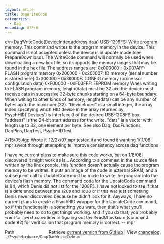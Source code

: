 ```yaml
---
layout: mfile
title: DaqWriteCode
categories:
  - Daq
encoding: UTF-8
---
```


err=DaqWriteCode\(DeviceIndex,address,data\)
USB-1208FS: Write program memory. This command writes to the program
memory in the device.  This command is not accepted unless the device is
in update mode \(see PrepareDownload\).  The WriteCode command will
normally be used when downloading a new hex file, so it supports the
memory ranges that may be found in the hex file.
The address ranges are:
0x000000 - 0x007AFF: FLASH program memory
0x200000 - 0x200007: ID memory \(serial number is stored here\)
0x300000 - 0x30000F: CONFIG memory \(processor configuration data\)
0xF00000 - 0xF03FFF: EEPROM memory
When writing to FLASH program memory, length\(data\) must be 32 and the
device must receive data in successive 32-byte chunks starting on a
64-byte boundary. When writing to other kinds of memory, length\(data\) can
be any number of bytes up to the maximum \(32\).
"DeviceIndex" is a small integer, the array index specifying which HID
      device in the array returned by PsychHID\('Devices'\) is interface 0
      of the desired USB-1208FS box.
"address" is the 24-bit start address for the write.
"data" is a vector with length up to 32, one element per byte.
See also Daq, DaqFunctions, DaqPins, DaqTest, PsychHIDTest.

4/15/05 dgp Wrote it.
12/2x/07  mpr tested it and found it wanting
1/11/08   mpr   swept through attempting to improve consistency across
                  daq functions

I have no current plans to make sure this code works, but on 1/8/08 I
discovered it might work as is...  According to a comment in the source files
written by the linux people, this function doesn't actually cause the program
memory to be written.  It puts an image of the code in external SRAM, and a
subsequent call to UpdateCode must be made to write the program into the
device's flash memory.  The command code for the UpdateCode command is 84,
which Denis did not list for the 1208FS.  I have not looked to see if that is
a difference between the 1208 and 1608 or if this was just something Denis
never discovered because he didn't look for it.  Anyways, I have no current
plans to create a PsychHID wrapper for the UpdateCode command, so if this
functionality is something you want, then that's what you'll probably need to
do to get things working.  And if you do that, you probably want to invest
some time in figuring out the ReadChecksum \(command code 82\) for verification
that program memory is correct. -- mpr


<div class="code_header" style="text-align:right;">
  <span style="float:left;">Path&nbsp;&nbsp;</span> <span class="counter">Retrieve <a href=
  "https://raw.github.com/Psychtoolbox-3/Psychtoolbox-3/beta/./PsychHardware/Daq/DaqWriteCode.m">current version from GitHub</a> | View <a href=
  "https://github.com/Psychtoolbox-3/Psychtoolbox-3/commits/beta/./PsychHardware/Daq/DaqWriteCode.m">changelog</a></span>
</div>
<div class="code">
  <code>./PsychHardware/Daq/DaqWriteCode.m</code>
</div>
